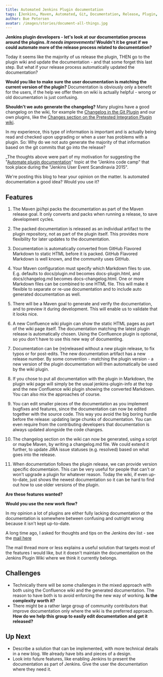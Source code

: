 ```yaml
---
title: Automated Jenkins Plugin documentation
tags: [Jenkins, Maven, Automated, Git, Documentation, Release, Plugin, Markdown, Confluence]
author: Bue Petersen
avatar: /images/stories/document-all-things.jpg
---
```


**Jenkins plugin developers - let's look at our documentation process around the plugins. _It needs improvements!_ Wouldn't it be great if we could automate more of the release process related to documentation?**

<!--break-->

Today it seems like the majority of us release the plugin, THEN go to the plugin wiki and update the documentation - and that some forget this last step. But what if your release process automatically updated the documentation?

**Would you like to make sure the user documentation is matching the current version of the plugin?**
Documentation is obviously only a benefit for the users, if the help we offer them on wiki is actually helpful - wrong or old documentation is just confusing.

**Shouldn't we auto generate the changelog?**
Many plugins have a good changelog on the wiki, for example the [Changelog in the Git Plugin](https://wiki.jenkins-ci.org/display/JENKINS/Git+Plugin#GitPlugin-Changelog) and our own plugins, like the [Changes section on the Pretested Integration Plugin wiki](https://wiki.jenkins-ci.org/display/JENKINS/Pretested+Integration+Plugin#PretestedIntegrationPlugin-Changes).

In my experience, this type of information is important and is actually being read and checked upon upgrading or when a user has problems with a plugin.
So: Why do we not auto generate the majority of that information based on the git commits that go into the release?

_The thoughts above were part of my motivation for suggesting the "[Automate plugin documentation](https://trello.com/c/WscvjnPB/11-automate-plugin-documentation)" topic at the "Jenkins code camp" that took place during the "Jenkins User Event Scandinavia 2015".

We're posting this blog to hear your opinion on the matter. Is automated documentation a good idea? Would you use it?

## Features

1) The Maven jpi/hpi packs the documentation as part of the Maven release goal. It only converts and packs when running a release, to save development cycles.

2) The packed documentation is released as an individual artifact to the plugin repository, not as part of the plugin itself. This provides more flexibility for later updates to the documentation.

3) Documentation is automatically converted from GitHub Flavored Markdown to static HTML before it is packed. GitHub Flavored Markdown is well known, and the community uses GitHub.

4) Your Maven configuration must specify which Markdown files to use. E.g. defaults to docs/plugin.md becomes docs-plugin.html, and docs/changelog.md becomes docs-changelog.html. One or more Markdown files can be combined to one HTML file. This will make it flexible to separate or re-use documentation and to include auto generated documentation as well.

5) There will be a Maven goal to generate and verify the documentation, and to preview it during development. This will enable us to validate that it looks nice.

6) A new Confluence wiki plugin can show the static HTML pages as part of the wiki page itself. The documentation matching the latest plugin release is automatically chosen. Using the Confluence plugin is optional, so you don't have to use this new way of documenting.

7) Documentation can be (re)released without a new plugin release, to fix typos or for post-edits.
The new documentation artifact has a new release number. By some convention - matching the plugin version - a new version of the plugin documentation will then automatically be used by the wiki plugin.

8) If you chose to put all documentation with the plugin in Markdown, the plugin wiki page will simply be the usual jenkins-plugin-info at the top and the new Confluence wiki plugin showing the converted Markdown. You can also mix the approaches of course.

9) You can edit smaller pieces of the documentation as you implement bugfixes and features, since the documentation can now be edited together with the source code. This way you avoid the big boring hurdle before the release: updating large chunks of documentation. You can even require from the contributing developers that documentation is always updated alongside the code changes.

10) The changelog section on the wiki can now be generated, using a script or maybe Maven, by writing a changelog.md file. We could extend it further, to update JIRA issue statuses (e.g. resolved) based on what goes into the release.

11) When documentation follows the plugin release, we can provide version specific documentaion. This can be very useful for people that can't or won't upgrade a plugin for whatever reason. Today the wiki, if even up-to-date, just shows the newest documentation so it can be hard to find out how to use older versions of the plugin.

**Are these features wanted?**

**Would you use the new work flow?**


In my opinion a lot of plugins are either fully lacking documentation or the documentation is somewhere between confusing and outright wrong because it isn't kept up-to-date.

A long time ago, I asked for thoughts and tips on the Jenkins dev list - see the [mail here](http://jenkins-ci.361315.n4.nabble.com/Automatic-release-and-update-of-plugin-documentation-td4731160.html)

The mail thread more or less explains a useful solution that targets most of the features I would like, but it doesn't maintain the documentation on the Jenkins Plugin Wiki where we think it currently belongs.

## Challenges

* Technically there will be some challenges in the mixed approach with both using the Confluence wiki and the generated documentation. The reason to have both is to avoid enforcing the new way of working. **Is the complexity worth it?**
* There might be a rather large group of community contributors that improve documentation only where the wiki is the preferred approach. **How do we help this group to easily edit documentation and get it released?**

## Up Next

* Describe a solution that can be implemented, with more technical details in a new blog. We already have bits and pieces of a design.
* Look into future features, like enabling Jenkins to present the documentation as part of Jenkins. Give the user the documentation where they need it.
